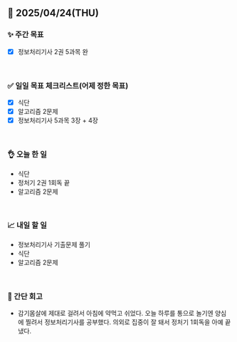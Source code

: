 ## 📅 2025/04/24(THU)


### ✨ 주간 목표

- [x] 정보처리기사 2권 5과목 완

<br/>

### ✅ 일일 목표 체크리스트(어제 정한 목표)

- [x] 식단
- [x] 알고리즘 2문제
- [x] 정보처리기사 5과목 3장 + 4장

<br/>

### 👌 오늘 한 일

- 식단
- 정처기 2권 1회독 끝
- 알고리즘 2문제

<br/>

### 📈 내일 할 일

- 정보처리기사 기출문제 풀기
- 식단
- 알고리즘 2문제
  
<br/>

### 💭 간단 회고

- 감기몸살에 제대로 걸려서 아침에 약먹고 쉬었다. 오늘 하루를 통으로 놀기엔 양심에 찔려서 정보처리기사를 공부했다. 의외로 집중이 잘 돼서 정처기 1회독을 아예 끝냈다.
